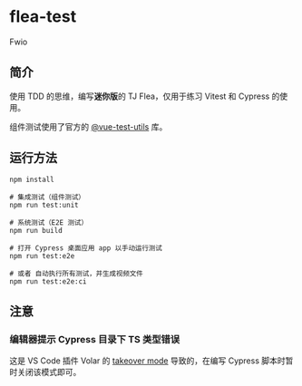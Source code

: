 # flea-test

Fwio

## 简介

使用 TDD 的思维，编写**迷你版**的 TJ Flea，仅用于练习 Vitest 和 Cypress 的使用。

组件测试使用了官方的 [@vue-test-utils](https://test-utils.vuejs.org/guide/) 库。

## 运行方法

```shell
npm install

# 集成测试（组件测试）
npm run test:unit

# 系统测试（E2E 测试）
npm run build

# 打开 Cypress 桌面应用 app 以手动运行测试
npm run test:e2e

# 或者 自动执行所有测试，并生成视频文件
npm run test:e2e:ci
```

## 注意

### 编辑器提示 Cypress 目录下 TS 类型错误

这是 VS Code 插件 Volar 的 [takeover mode](https://vuejs.org/guide/typescript/overview.html#takeover-mode) 导致的，在编写 Cypress 脚本时暂时关闭该模式即可。
